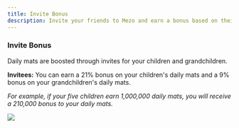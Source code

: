 ```yaml
---
title: Invite Bonus
description: Invite your friends to Mezo and earn a bonus based on their mats. Direct Invites = Children. Your Children's Invites = Grandchildren
---
```


### Invite Bonus

Daily mats are boosted through invites for your children and grandchildren.

**Invitees:** You can earn a 21% bonus on your children's daily mats and a 9% bonus on your grandchildren's daily mats.&#x20;

_For example, if your five children earn 1,000,000 daily mats, you will receive a 210,000 bonus to your daily mats._

![](/gitbook/Invite_graphic-1.png)

